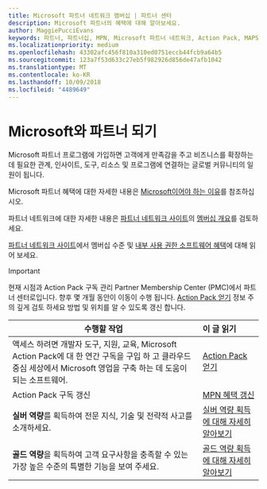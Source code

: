 ```yaml
---
title: Microsoft 파트너 네트워크 멤버십 | 파트너 센터
description: Microsoft 파트너의 혜택에 대해 알아보세요.
author: MaggiePucciEvans
keywords: 파트너, 파트너십, MPN, Microsoft 파트너 네트워크, Action Pack, MAPS, Action Pack 구독, 혜택, MPN 혜택, 멤버십, 실버, 골드, 역량
ms.localizationpriority: medium
ms.openlocfilehash: 43302afc456f810a310ed0751eccb44fcb9a64b5
ms.sourcegitcommit: 123a7f53d633c27eb5f982926d856de47afb1042
ms.translationtype: MT
ms.contentlocale: ko-KR
ms.lasthandoff: 10/09/2018
ms.locfileid: "4489649"
---
```

# <a name="partner-with-microsoft"></a>Microsoft와 파트너 되기

Microsoft 파트너 프로그램에 가입하면 고객에게 만족감을 주고 비즈니스를 확장하는 데 필요한 관계, 인사이트, 도구, 리소스 및 프로그램에 연결하는 글로벌 커뮤니티의 일원이 됩니다. 

Microsoft 파트너 혜택에 대한 자세한 내용은 [Microsoft이어야 하는 이유](https://partner.microsoft.com/business-opportunities/why-microsoft)를 참조하십시오. 

파트너 네트워크에 대한 자세한 내용은 [파트너 네트워크 사이트](https://partner.microsoft.com)의 [멤버십 개요](https://partner.microsoft.com/membership)를 검토하세요. 

 [파트너 네트워크 사이트](https://partner.microsoft.com)에서 멤버십 수준 및 [내부 사용 권한 소프트웨어 혜택](https://partner.microsoft.com/membership/internal-use-software)에 대해 읽어 보세요. 

>[!IMPORTANT]
>현재 시점과 Action Pack 구독 관리 Partner Membership Center (PMC)에서 파트너 센터로입니다. 향후 몇 개월 동안이 이동이 수행 됩니다. [Action Pack 얻기](mpn-get-action-pack.md) 정보 주의 깊게 검토 하세요 방법 및 위치를 알 수 있도록 갱신 합니다.  

|**수행할 작업**   |**이 글 읽기**   |
|-----------------|:---------------------------|
|액세스 하려면 개발자 도구, 지원, 교육, Microsoft Action Pack에 대 한 연간 구독을 구입 하 고 클라우드 중심 세상에서 Microsoft 영업을 구축 하는 데 도움이 되는 소프트웨어. | [Action Pack 얻기](mpn-get-action-pack.md)|
|Action Pack 구독 갱신   |[MPN 혜택 갱신](renew-mpn-offers.md)|
|**실버 역량**를 획득하여 전문 지식, 기술 및 전략적 사고를 소개하세요.|[실버 역량 획득에 대해 자세히 알아보기](https://partner.microsoft.com/membership/competencies)|
|**골드 역량**을 획득하여 고객 요구사항을 충족할 수 있는 가장 높은 수준의 특별한 기능을 보여 주세요. |[골드 역량 획득에 대해 자세히 알아보기](https://partner.microsoft.com/membership/competencies)|




